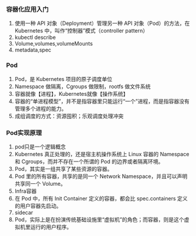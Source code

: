 ### 容器化应用入门

1. 使用一种 API 对象（Deployment）管理另一种 API 对象（Pod）的方法，在 Kubernetes 中，叫作“控制器”模式（controller pattern）
2. kubectl describe
3. Volume,volumes,volumeMounts
4. metadata,spec


### Pod

1. Pod，是 Kubernetes 项目的原子调度单位
2. Namespace 做隔离，Cgroups 做限制，rootfs 做文件系统
3. 容器就像【进程】，Kubernetes就像【操作系统】
4. 容器的“单进程模型”，并不是指容器里只能运行“一个”进程，而是指容器没有管理多个进程的能力。
5. 成组调度的方式：资源囤积；乐观调度处理冲突

### Pod实现原理

1. pod只是一个逻辑概念
2. Kubernetes 真正处理的，还是宿主机操作系统上 Linux 容器的 Namespace 和 Cgroups，而并不存在一个所谓的 Pod 的边界或者隔离环境。
3. Pod，其实是一组共享了某些资源的容器。
4. Pod 里的所有容器，共享的是同一个 Network Namespace，并且可以声明共享同一个 Volume。
5. Infra容器
6. 在 Pod 中，所有 Init Container 定义的容器，都会比 spec.containers 定义的用户容器先启动。
7. sidecar
8. Pod，实际上是在扮演传统基础设施里“虚拟机”的角色；而容器，则是这个虚拟机里运行的用户程序。